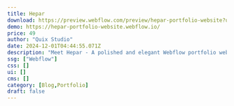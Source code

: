 ```yaml
---
title: Hepar
download: https://preview.webflow.com/preview/hepar-portfolio-website?utm_medium=preview_link&utm_source=designer&utm_content=hepar-portfolio-website&preview=b3c6fc6048bf83af95a0731af3553e2b&workflow=preview
demo: https://hepar-portfolio-website.webflow.io/
price: 49
author: "Quix Studio"
date: 2024-12-01T04:44:55.071Z
description: "Meet Hepar - A polished and elegant Webflow portfolio website template. This template, which is perfect for designers, developers, photographers, and other creatives, elegantly and simply displays your work."
ssg: ["Webflow"]
css: []
ui: []
cms: []
category: [Blog,Portfolio]
draft: false
---
```

